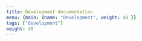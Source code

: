 ```yaml
---
title: Development documentation
menu: {main: {name: "Development", weight: 40 }}
tags: ["development"]
weight: 40
---
```

